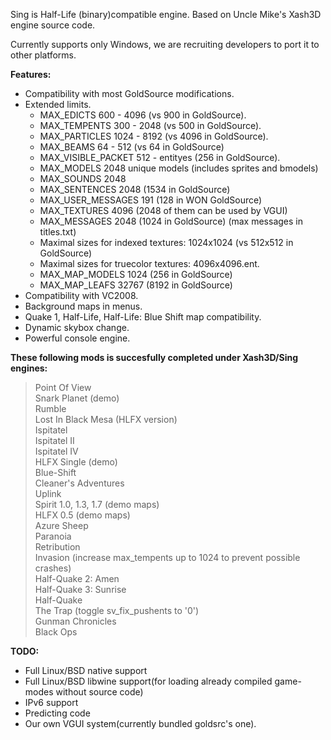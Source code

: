 Sing is Half-Life (binary)compatible engine. Based on Uncle Mike's Xash3D engine source code.

Currently supports only Windows, we are recruiting developers to port it to other platforms.


**Features:**<br>

<ul><li>Compatibility with most GoldSource modifications.<br>
</li><li>Extended limits.<br>
<ul><li>MAX_EDICTS 600 - 4096 (vs 900 in GoldSource).<br>
</li><li>MAX_TEMPENTS 300 - 2048 (vs 500 in GoldSource).<br>
</li><li>MAX_PARTICLES 1024 - 8192 (vs 4096 in GoldSource).<br>
</li><li>MAX_BEAMS 64 - 512 (vs 64 in GoldSource)<br>
</li><li>MAX_VISIBLE_PACKET 512 - entityes (256 in GoldSource).<br>
</li><li>MAX_MODELS 2048 unique models (includes sprites and bmodels)<br>
</li><li>MAX_SOUNDS 2048<br>
</li><li>MAX_SENTENCES 2048 (1534 in GoldSource)<br>
</li><li>MAX_USER_MESSAGES 191 (128 in WON GoldSource)<br>
</li><li>MAX_TEXTURES 4096 (2048 of them can be used by VGUI)<br>
</li><li>MAX_MESSAGES 2048 (1024 in GoldSource) (max messages in titles.txt)<br>
</li><li>Maximal sizes for indexed textures: 1024x1024 (vs 512x512 in GoldSource)<br>
</li><li>Maximal sizes for truecolor textures: 4096x4096.ent.<br>
</li><li>MAX_MAP_MODELS 1024 (256 in GoldSource)<br>
</li><li>MAX_MAP_LEAFS 32767 (8192 in GoldSource)<br>
</li></ul></li><li>Compatibility with VC2008.<br>
</li><li>Background maps in menus.<br>
</li><li>Quake 1, Half-Life, Half-Life: Blue Shift map compatibility.<br>
</li><li>Dynamic skybox change.<br>
</li><li>Powerful console engine.</li></ul>


<b>These following mods is succesfully completed under Xash3D/Sing engines:</b>

<blockquote>Point Of View<br>
Snark Planet (demo)<br>
Rumble<br>
Lost In Black Mesa (HLFX version)<br>
Ispitatel<br>
Ispitatel II<br>
Ispitatel IV<br>
HLFX Single (demo)<br>
Blue-Shift<br>
Cleaner's Adventures<br>
Uplink<br>
Spirit 1.0, 1.3, 1.7 (demo maps)<br>
HLFX 0.5 (demo maps)<br>
Azure Sheep<br>
Paranoia<br>
Retribution<br>
Invasion (increase max_tempents up to 1024 to prevent possible crashes)<br>
Half-Quake 2: Amen<br>
Half-Quake 3: Sunrise<br>
Half-Quake<br>
The Trap (toggle sv_fix_pushents to '0')<br>
Gunman Chronicles<br>
Black Ops<br></blockquote>


<b>TODO:</b><br>
<ul><li>Full Linux/BSD native support<br>
</li><li>Full Linux/BSD libwine support(for loading already compiled game-modes without source code)<br>
</li><li>IPv6 support<br>
</li><li>Predicting code<br>
</li><li>Our own VGUI system(currently bundled goldsrc's one).<br>